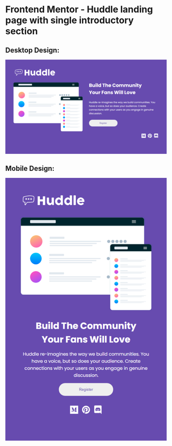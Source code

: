 # Frontend Mentor - Huddle landing page with single introductory section

## Desktop Design:

![](images/desktop-design.png)

## Mobile Design:

![](images/mobile-design.png)